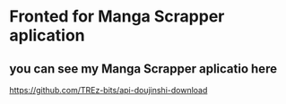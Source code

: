 # Fronted for Manga Scrapper aplication

## you can see my Manga Scrapper aplicatio here
https://github.com/TREz-bits/api-doujinshi-download